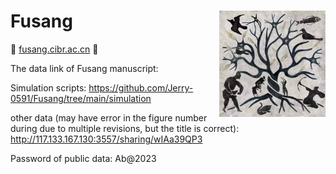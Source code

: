 # Fusang <img align="right" src="https://github.com/Jerry-0591/Fusang/blob/main/logo.jpg" width="170" height="170"/>
💜 [fusang.cibr.ac.cn](fusang.cibr.ac.cn/) 💜

The data link of Fusang manuscript:

Simulation scripts: https://github.com/Jerry-0591/Fusang/tree/main/simulation

other data (may have error in the figure number during due to multiple revisions, but the title is correct): http://117.133.167.130:3557/sharing/wIAa39QP3 

Password of public data: Ab@2023
